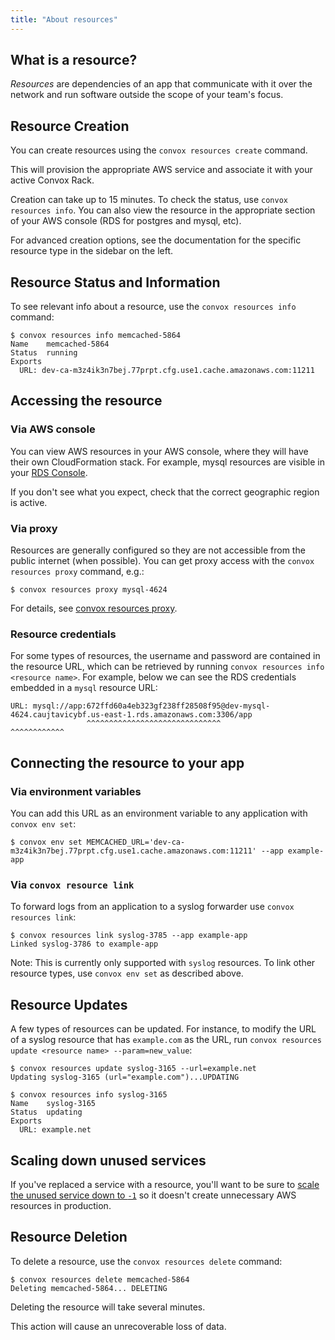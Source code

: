 ```yaml
---
title: "About resources"
---
```


## What is a resource?

_Resources_ are dependencies of an app that communicate with it over the network and run software outside the scope of your team's focus.

## Resource Creation

You can create resources using the `convox resources create` command.

This will provision the appropriate AWS service and associate it with your active Convox Rack.

Creation can take up to 15 minutes. To check the status, use `convox resources info`. You can also view the resource in the appropriate section of your AWS console (RDS for postgres and mysql, etc).

For advanced creation options, see the documentation for the specific resource type in the sidebar on the left.


## Resource Status and Information

To see relevant info about a resource, use the `convox resources info` command:

    $ convox resources info memcached-5864
    Name    memcached-5864
    Status  running
    Exports
      URL: dev-ca-m3z4ik3n7bej.77prpt.cfg.use1.cache.amazonaws.com:11211

## Accessing the resource 

### Via AWS console

You can view AWS resources in your AWS console, where they will have their own CloudFormation stack. For example, mysql resources are visible in your [RDS Console](https://console.aws.amazon.com/rds/home).

If you don't see what you expect, check that the correct geographic region is active.

### Via proxy

Resources are generally configured so they are not accessible from the public internet (when possible).  You can get proxy access with the `convox resources proxy` command, e.g.:

```
$ convox resources proxy mysql-4624
```

For details, see [convox resources proxy](/docs/convox-proxy).

### Resource credentials

For some types of resources, the username and password are contained in the resource URL, which can be retrieved by running `convox resources info <resource name>`.
For example, below we can see the RDS credentials embedded in a `mysql` resource URL:

```
URL: mysql://app:672ffd60a4eb323gf238ff28508f95@dev-mysql-4624.caujtavicybf.us-east-1.rds.amazonaws.com:3306/app
                 ^^^^^^^^^^^^^^^^^^^^^^^^^^^^^^                ^^^^^^^^^^^^
```

## Connecting the resource to your app


### Via environment variables

You can add this URL as an environment variable to any application with `convox env set`:

    $ convox env set MEMCACHED_URL='dev-ca-m3z4ik3n7bej.77prpt.cfg.use1.cache.amazonaws.com:11211' --app example-app

### Via `convox resource link`

To forward logs from an application to a syslog forwarder use `convox resources link`:

    $ convox resources link syslog-3785 --app example-app
    Linked syslog-3786 to example-app

Note: This is currently only supported with `syslog` resources. To link other resource types, use `convox env set` as described above.


## Resource Updates

A few types of resources can be updated. For instance, to modify the URL of a syslog resource that has `example.com` as the URL, run `convox resources update <resource name> --param=new_value`:

```
$ convox resources update syslog-3165 --url=example.net
Updating syslog-3165 (url="example.com")...UPDATING

$ convox resources info syslog-3165
Name    syslog-3165
Status  updating
Exports
  URL: example.net
```

## Scaling down unused services

If you've replaced a service with a resource, you'll want to be sure to [scale the unused service down to `-1`](/docs/scaling/#scaling-down-unused-services) so it doesn't create unnecessary AWS resources in production.

## Resource Deletion

To delete a resource, use the `convox resources delete` command:

    $ convox resources delete memcached-5864
    Deleting memcached-5864... DELETING

Deleting the resource will take several minutes.

<div class="block-callout block-show-callout type-warning" markdown="1">
This action will cause an unrecoverable loss of data.
</div>


